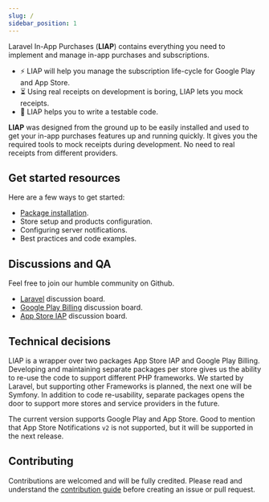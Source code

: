 ```yaml
---
slug: / 
sidebar_position: 1
---
```


Laravel In-App Purchases (**LIAP**) contains everything you need to implement
and manage in-app purchases and subscriptions.

- ⚡️ LIAP will help you manage the subscription life-cycle for Google Play and App Store.
- ⏳ Using real receipts on development is boring, LIAP lets you mock receipts.
- 🧐 LIAP helps you to write a testable code.

**LIAP** was designed from the ground up to be easily installed and used to get your in-app purchases features up and
running quickly. It gives you the required tools to mock receipts during development. No need to real receipts from
different providers.

## Get started resources

Here are a few ways to get started:

- [Package installation](/docs/get-started/installation).
- Store setup and products configuration.
- Configuring server notifications.
- Best practices and code examples.

## Discussions and QA

Feel free to join our humble community on Github.

- [Laravel](https://github.com/imdhemy/laravel-in-app-purchases/discussions) discussion board.
- [Google Play Billing](https://github.com/imdhemy/google-play-billing/discussions) discussion board.
- [App Store IAP](https://github.com/imdhemy/appstore-iap/discussions) discussion board.

## Technical decisions

LIAP is a wrapper over two packages App Store IAP and Google Play Billing. Developing and maintaining separate packages
per store gives us the ability to re-use the code to support different PHP frameworks. We started by Laravel, but
supporting other Frameworks is planned, the next one will be Symfony. In addition to code re-usability, separate
packages opens the door to support more stores and service providers in the future.

The current version supports Google Play and App Store. Good to mention that App Store Notifications `v2` is not
supported, but it will be supported in the next release.

## Contributing

Contributions are welcomed and will be fully credited. Please read and understand
the [contribution guide](/docs/contributing) before creating an issue or pull request.
